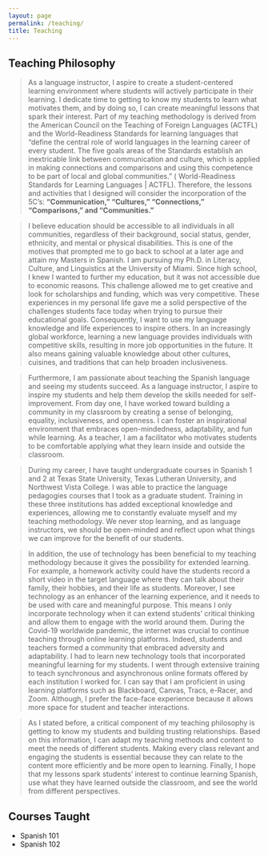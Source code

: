 ```yaml
---
layout: page
permalink: /teaching/
title: Teaching
---
```

## Teaching Philosophy

> As a language instructor, I aspire to create a student-centered learning environment where students will actively participate in their learning. I dedicate time to getting to know my students to learn what motivates them, and by doing so, I can create meaningful lessons that spark their interest. Part of my teaching methodology is derived from the American Council on the Teaching of Foreign Languages (ACTFL) and the World-Readiness Standards for learning languages that “define the central role of world languages in the learning career of every student. The five goals areas of the Standards establish an inextricable link between communication and culture, which is applied in making connections and comparisons and using this competence to be part of local and global communities.” ( World-Readiness Standards for Learning Languages | ACTFL).   Therefore, the lessons and activities that I designed will consider the incorporation of the 5C’s: **“Communication,” “Cultures,” “Connections,” “Comparisons,” and “Communities.”**
 
> I believe education should be accessible to all individuals in all communities, regardless of their background, social status, gender, ethnicity, and mental or physical disabilities. This is one of the motives that prompted me to go back to school at a later age and attain my Masters in Spanish. I am pursuing my Ph.D. in Literacy, Culture, and Linguistics at the University of Miami. Since high school, I knew I wanted to further my education, but it was not accessible due to economic reasons. This challenge allowed me to get creative and look for scholarships and funding, which was very competitive. These experiences in my personal life gave me a solid perspective of the challenges students face today when trying to pursue their educational goals.
Consequently, I want to use my language knowledge and life experiences to inspire others. In an increasingly global workforce, learning a new language provides individuals with competitive skills, resulting in more job opportunities in the future. It also means gaining valuable knowledge about other cultures, cuisines, and traditions that can help broaden inclusiveness.
 
> Furthermore, I am passionate about teaching the Spanish language and seeing my students succeed. As a language instructor, I aspire to inspire my students and help them develop the skills needed for self-improvement. From day one, I have worked toward building a community in my classroom by creating a sense of belonging, equality, inclusiveness, and openness. I can foster an inspirational environment that embraces open-mindedness, adaptability, and fun while learning. As a teacher, I am a facilitator who motivates students to be comfortable applying what they learn inside and outside the classroom.
 
> During my career, I have taught undergraduate courses in Spanish 1 and 2 at Texas State University, Texas Lutheran University, and Northwest Vista College. I was able to practice the language pedagogies courses that I took as a graduate student. Training in these three institutions has added exceptional knowledge and experiences, allowing me to constantly evaluate myself and my teaching methodology. We never stop learning, and as language instructors, we should be open-minded and reflect upon what things we can improve for the benefit of our students.
 
> In addition, the use of technology has been beneficial to my teaching methodology because it gives the possibility for extended learning. For example, a homework activity could have the students record a short video in the target language where they can talk about their family, their hobbies, and their life as students. Moreover, I see technology as an enhancer of the learning experience, and it needs to be used with care and meaningful purpose. This means I only incorporate technology when it can extend students’ critical thinking and allow them to engage with the world around them. During the Covid-19 worldwide pandemic, the internet was crucial to continue teaching through online learning platforms. Indeed, students and teachers formed a community that embraced adversity and adaptability. I had to learn new technology tools that incorporated meaningful learning for my students. I went through extensive training to teach synchronous and asynchronous online formats offered by each institution I worked for. I can say that I am proficient in using learning platforms such as Blackboard, Canvas, Tracs, e-Racer, and Zoom. Although, I prefer the face-face experience because it allows more space for student and teacher interactions.
 
> As I stated before, a critical component of my teaching philosophy is getting to know my students and building trusting relationships. Based on this information, I can adapt my teaching methods and content to meet the needs of different students. Making every class relevant and engaging the students is essential because they can relate to the content more efficiently and be more open to learning. Finally, I hope that my lessons spark students’ interest to continue learning Spanish, use what they have learned outside the classroom, and see the world from different perspectives.


## Courses Taught

- Spanish 101
- Spanish 102
